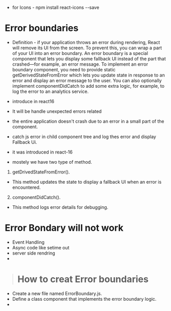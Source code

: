 - for Icons - npm install react-icons --save
# Error boundaries
- Definition - if your application throws an error during rendering, React will remove its UI from the screen. To prevent this, you can wrap a part of your UI into an error boundary. An error boundary is a special component that lets you display some fallback UI instead of the part that crashed—for example, an error message.
To implement an error boundary component, you need to provide static getDerivedStateFromError which lets you update state in response to an error and display an error message to the user.
You can also optionally implement componentDidCatch to add some extra logic, for example, to log the error to an analytics service.

- introduce in react16
- It will be handle unexpected errors related 
- the entire application doesn't crash due to an error in a small part of the component.
- catch js error in child component tree and log thes error and display Fallback Ui.
- it was introduced in react-16
- mostely we have two type of method.
01. getDrivedStateFromError().
- This method updates the state to display a fallback UI when an error is encountered.
02. componentDidCatch().
- This method logs error details for debugging.


# Error Bondary will not work 
- Event Handling
- Async code like setime out
- server side rendring
- 
> # How to creat Error boundaries
- Create a new file named ErrorBoundary.js.
- Define a class component that implements the error boundary logic.
- 